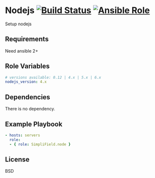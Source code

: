 Nodejs [![Build Status](https://travis-ci.org/SimpliField/ansible-node.svg?branch=master)](https://travis-ci.org/SimpliField/ansible-node) [![Ansible Role](https://img.shields.io/ansible/role/10027.svg?maxAge=2592000)](https://galaxy.ansible.com/SimpliField/node/)
=========

Setup nodejs

Requirements
------------

Need ansible 2+

Role Variables
--------------

```yaml
# versions available: 0.12 | 4.x | 5.x | 6.x
nodejs_version: 4.x
```

Dependencies
------------

There is no dependency.

Example Playbook
----------------

```yaml
- hosts: servers
  role:
  - { role: SimpliField.node }
```

License
-------

BSD
